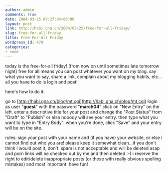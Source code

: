```yaml
---
author: admin
comments: true
date: 2004-03-25 07:27:04+00:00
layout: post
link: http://habi.gna.ch/2004/03/25/free-for-all-friday/
slug: free-for-all-friday
title: Free-For-All Friday
wordpress_id: 479
categories:
- none
---
```


today is the free-for-all friday! (from now on until sometimes late tomorrow night)
free for all means you can post whatever you want on my blog.
say what you want to say, share a link, complain about my blogging habits, etc...
all you have to do is login and post!

here's how to do it:

go to [http://habi.gna.ch/blog/mt.cgi](http://habi.gna.ch/blog/mt.cgi)
login as user "**guest**" with the password "**march04**"
click on "New Entry" on the left.
enter a descriptive title for your post and change the "Post Status" from "Draft" to "Publish" or else nobody will see your entry.
then type what you want to type in "Entry Body".
when you're done, click "Save" and your entry will be on the site.

rules:
sign your post with your name and (if you have) your website, or else i cannot find out who you are!
please keep it somewhat clean...if you don't think I would post it, don't. spam is not acceptable and will be deleted asap and porn links will be checked out by me and then deleted :-)
i reserve the right to edit/delete inappropriate posts (or those with really obvious spelling mistakes)
and most important: have fun!

